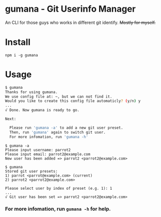 # gumana - Git Userinfo Manager

An CLI for those guys who works in different git identify. <del>Mostly for myself.</del>

# Install

```
npm i -g gumana
```

# Usage

```bash
$ gumana
Thanks for using gumana.
We use config file at: ~, but we can not find it.
Would you like to create this config file automaticly? (y/n) y
...
√ Done. Now gumana is ready to go.

Next:

  Please run 'gumana -a' to add a new git user preset.
  Then, run 'gumana' again to switch git user.
  For more infomation, run 'gumana -h'
```

```
$ gumana -a
Please input username: parrot2
Please input email: parrot2@example.com
New user has been added => parrot2 <parrot2@example.com>
```

```
$ gumana
Stored git user presets:
1) parrot <parrot@example.com> (current)
2) parrot2 <parrot2@example.com>

Please select user by index of preset (e.g. 1): 1
...
√ Git user has been set => parrot2 <parrot2@example.com>
```

### For more infomation, run `gumana -h` for help.
